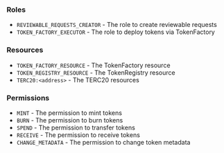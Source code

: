 ### Roles

- `REVIEWABLE_REQUESTS_CREATOR` - The role to create reviewable requests
- `TOKEN_FACTORY_EXECUTOR` - The role to deploy tokens via TokenFactory

### Resources

- `TOKEN_FACTORY_RESOURCE` - The TokenFactory resource
- `TOKEN_REGISTRY_RESOURCE` - The TokenRegistry resource
- `TERC20:<address>` - The TERC20 resources

### Permissions

- `MINT` - The permission to mint tokens
- `BURN` - The permission to burn tokens
- `SPEND` - The permission to transfer tokens
- `RECEIVE` - The permission to receive tokens
- `CHANGE_METADATA` - The permission to change token metadata
